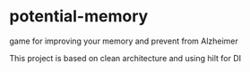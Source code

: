 # potential-memory

game for improving your memory and prevent from Alzheimer

This project is based on clean architecture and using hilt for DI

